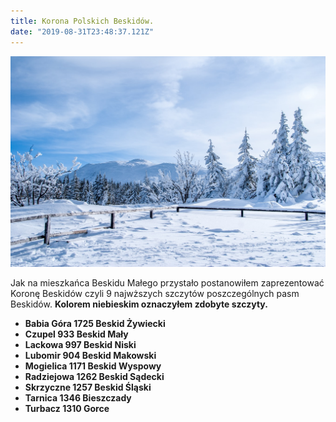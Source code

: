 ```yaml
---
title: Korona Polskich Beskidów.
date: "2019-08-31T23:48:37.121Z"
---
```


![1](./Babia-Gora.jpg)

<p class="justify">Jak na mieszkańca Beskidu Małego przystało postanowiłem zaprezentować Koronę Beskidów czyli 9 najwższych szczytów poszczególnych pasm Beskidów.</p?>
<span class="blue"><b>Kolorem niebieskim oznaczyłem zdobyte szczyty.</b></span>
<b>
<ul>
<li>Babia Góra 1725 Beskid Żywiecki</li>
<li class="blue">Czupel 933 Beskid Mały</li>
<li>Lackowa 997 Beskid Niski</li>
<li class='blue'>Lubomir 904 Beskid Makowski</li>
<li class='blue'>Mogielica 1171 Beskid Wyspowy</li>
<li>Radziejowa 1262 Beskid Sądecki</li>
<li class='blue'>Skrzyczne 1257 Beskid Śląski</li>
<li>Tarnica 1346 Bieszczady</li>
<li class='blue'>Turbacz 1310 Gorce</li>
</ul>
</b>
